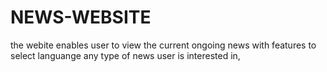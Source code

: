 # NEWS-WEBSITE
the webite enables user to view the current ongoing news with features to select languange any type of news user is interested in,

